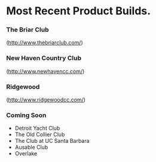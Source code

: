 # Most Recent Product Builds.

### The Briar Club
(http://www.thebriarclub.com/)
### New Haven Country Club
(http://www.newhavencc.com/)
### Ridgewood
(http://www.ridgewoodcc.com/)

### Coming Soon
- Detroit Yacht Club
- The Old Collier Club
- The Club at UC Santa Barbara
- Ausable Club
- Overlake